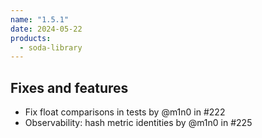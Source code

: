 ```yaml
---
name: "1.5.1"
date: 2024-05-22
products:
  - soda-library
---
```


## Fixes and features

* Fix float comparisons in tests by @m1n0 in #222
* Observability: hash metric identities by @m1n0 in #225





